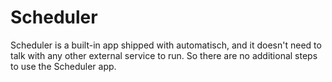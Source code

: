 # Scheduler

Scheduler is a built-in app shipped with automatisch, and it doesn't need to talk with any other external service to run. So there are no additional steps to use the Scheduler app.
